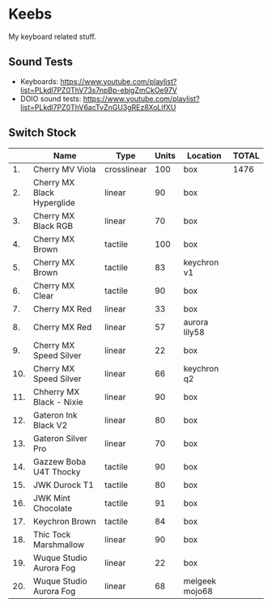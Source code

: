 # Keebs

My keyboard related stuff.

## Sound Tests

* Keyboards: https://www.youtube.com/playlist?list=PLkdl7PZ0ThV73s7npBp-ebjgZmCkOe97V
* DOIO sound tests: https://www.youtube.com/playlist?list=PLkdl7PZ0ThV6acTvZnGU3gREz8XoLlfXU


## Switch Stock

| |Name                                 |Type       |Units|Location    |TOTAL|
|---|-------------------------------------|-----------|-----|------------|-----|
|1. |Cherry MV Viola                     |crosslinear|100  |box         |1476|
|2. |Cherry MX Black Hyperglide          |linear     |90   |box         |     |
|3. |Cherry MX Black RGB                 |linear     |70   |box         |     |
|4. |Cherry MX Brown                     |tactile    |100  |box         |     |
|5. |Cherry MX Brown                     |tactile    |83   |keychron v1 |     |
|6. |Cherry MX Clear                     |tactile    |90   |box         |     |
|7. |Cherry MX Red                       |linear     |33   |box         |     |
|8. |Cherry MX Red                       |linear     |57   |aurora lily58|     |
|9. |Cherry MX Speed Silver              |linear     |22   |box         |     |
|10. |Cherry MX Speed Silver              |linear     |66   |keychron q2 |     |
|11. |Chherry MX Black - Nixie            |linear     |90   |box         |     |
|12. |Gateron Ink Black V2                |linear     |80   |box         |     |
|13. |Gateron Silver Pro                  |linear     |70   |box         |     |
|14. |Gazzew Boba U4T Thocky              |tactile    |90   |box         |     |
|15. |JWK Durock T1                       |tactile    |80   |box         |     |
|16. |JWK Mint Chocolate                  |tactile    |91   |box         |     |
|17. |Keychron Brown                      |tactile    |84   |box         |     |
|18. |Thic Tock Marshmallow               |linear     |90   |box         |     |
|19. |Wuque Studio Aurora Fog             |linear     |22   |box         |     |
|20. |Wuque Studio Aurora Fog             |linear     |68   |melgeek mojo68|     |

